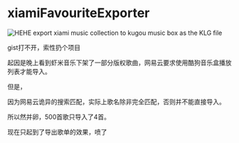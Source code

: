# xiamiFavouriteExporter

![HEHE](http://ww3.sinaimg.cn/large/69cea92cjw1exnzs7qqcfj205s05nmx7.jpg)
export xiami music collection to kugou music box as the KLG file

gist打不开，索性扔个项目

起因是晚上看到虾米音乐下架了一部分版权歌曲，网易云要求使用酷狗音乐盒播放列表才能导入。

但是，

因为网易云诡异的搜索匹配，实际上歌名除非完全匹配，否则并不能直接导入。

所以然并卵，500首歌只导入了4首。

现在只起到了导出歌单的效果，喷了
